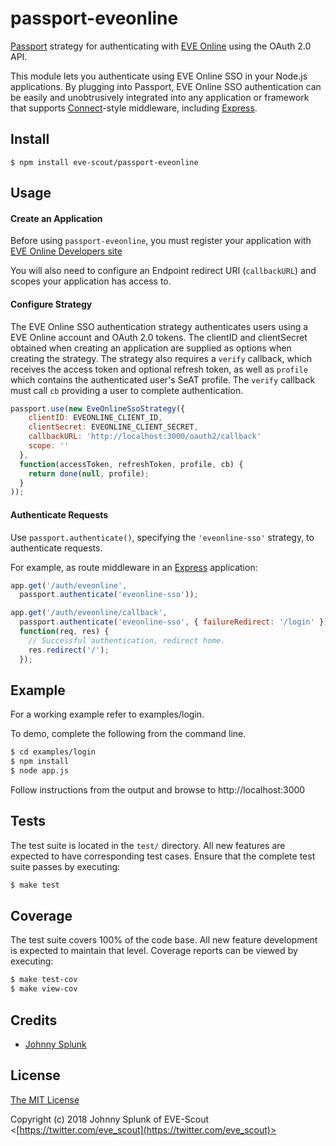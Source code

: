 # passport-eveonline

[Passport](http://passportjs.org/) strategy for authenticating with [EVE Online](http://wwww.eveonline.com/)
using the OAuth 2.0 API.

This module lets you authenticate using EVE Online SSO in your Node.js applications.
By plugging into Passport, EVE Online SSO authentication can be easily and
unobtrusively integrated into any application or framework that supports
[Connect](http://www.senchalabs.org/connect/)-style middleware, including
[Express](http://expressjs.com/).

## Install

    $ npm install eve-scout/passport-eveonline

## Usage

#### Create an Application

Before using `passport-eveonline`, you must register your application with
[EVE Online Developers site](https://developers.eveonline.com/)

You will also need to configure an Endpoint redirect URI (`callbackURL`) and scopes your application has access to.

#### Configure Strategy

The EVE Online SSO authentication strategy authenticates users using a EVE Online
account and OAuth 2.0 tokens.  The clientID and clientSecret obtained when creating an
application are supplied as options when creating the strategy.  The strategy
also requires a `verify` callback, which receives the access token and optional
refresh token, as well as `profile` which contains the authenticated user's
SeAT profile.  The `verify` callback must call `cb` providing a user to
complete authentication.

```js
passport.use(new EveOnlineSsoStrategy({
    clientID: EVEONLINE_CLIENT_ID,
    clientSecret: EVEONLINE_CLIENT_SECRET,
    callbackURL: 'http://localhost:3000/oauth2/callback'
    scope: ''
  },
  function(accessToken, refreshToken, profile, cb) {
    return done(null, profile);
  }
));
```

#### Authenticate Requests

Use `passport.authenticate()`, specifying the `'eveonline-sso'` strategy, to
authenticate requests.

For example, as route middleware in an [Express](http://expressjs.com/)
application:

```js
app.get('/auth/eveonline',
  passport.authenticate('eveonline-sso'));

app.get('/auth/eveonline/callback',
  passport.authenticate('eveonline-sso', { failureRedirect: '/login' }),
  function(req, res) {
    // Successful authentication, redirect home.
    res.redirect('/');
  });
```

## Example

For a working example refer to examples/login.

To demo, complete the following from the command line.

```bash
$ cd examples/login
$ npm install
$ node app.js
```

Follow instructions from the output and browse to http://localhost:3000

## Tests

The test suite is located in the `test/` directory.  All new features are
expected to have corresponding test cases.  Ensure that the complete test suite
passes by executing:

```bash
$ make test
```

## Coverage

The test suite covers 100% of the code base.  All new feature development is
expected to maintain that level.  Coverage reports can be viewed by executing:

```bash
$ make test-cov
$ make view-cov
```

## Credits

  - [Johnny Splunk](http://github.com/johnnysplunk)

## License

[The MIT License](http://opensource.org/licenses/MIT)

Copyright (c) 2018 Johnny Splunk of EVE-Scout <[https://twitter.com/eve_scout](https://twitter.com/eve_scout)>